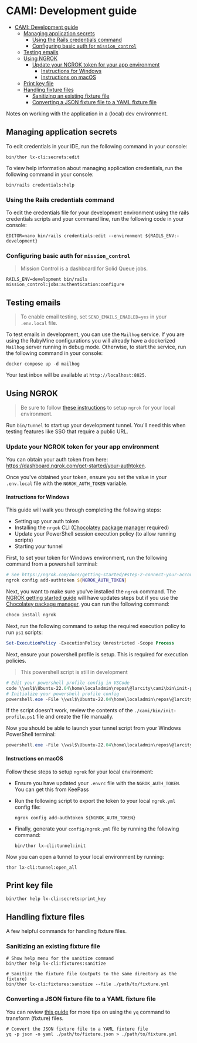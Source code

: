 # CAMI: Development guide

- [CAMI: Development guide](#cami-development-guide)
  - [Managing application secrets](#managing-application-secrets)
    - [Using the Rails credentials command](#using-the-rails-credentials-command)
    - [Configuring basic auth for `mission_control`](#configuring-basic-auth-for-mission_control)
  - [Testing emails](#testing-emails)
  - [Using NGROK](#using-ngrok)
    - [Update your NGROK token for your app environment](#update-your-ngrok-token-for-your-app-environment)
      - [Instructions for Windows](#instructions-for-windows)
      - [Instructions on macOS](#instructions-on-macos)
  - [Print key file](#print-key-file)
  - [Handling fixture files](#handling-fixture-files)
    - [Sanitizing an existing fixture file](#sanitizing-an-existing-fixture-file)
    - [Converting a JSON fixture file to a YAML fixture file](#converting-a-json-fixture-file-to-a-yaml-fixture-file)

Notes on working with the application in a (local) dev environment.

## Managing application secrets

To edit credentials in your IDE, run the following command in your console:

```shell
bin/thor lx-cli:secrets:edit
```

To view help information about managing application credentials, run the following command in your console:

```shell
bin/rails credentials:help
```

### Using the Rails credentials command

To edit the credentials file for your development environment using the rails credentials scripts
and your command line, run the following code in your console:

```shell
EDITOR=nano bin/rails credentials:edit --environment ${RAILS_ENV:-development}
```

### Configuring basic auth for `mission_control`

> Mission Control is a dashboard for Solid Queue jobs.

```shell
RAILS_ENV=development bin/rails mission_control:jobs:authentication:configure
```

## Testing emails

> To enable email testing, set `SEND_EMAILS_ENABLED=yes` in your `.env.local` file.

To test emails in development, you can use the `Mailhog` service. If you are using the RubyMine configurations you will already have a dockerized `Mailhog` server running in debug mode. Otherwise, to start the service, run the following command in your console:

```shell
docker compose up -d mailhog
```

Your test inbox will be available at `http://localhost:8025`.

## Using NGROK

> Be sure to follow [these instructions](https://ngrok.com/docs/getting-started/) to setup `ngrok` for your local environment.

Run `bin/tunnel` to start up your development tunnel. You'll need this when testing features like SSO that require a public URL.

### Update your NGROK token for your app environment

You can obtain your auth token from here: <https://dashboard.ngrok.com/get-started/your-authtoken>.

Once you've obtained your token, ensure you set the value in your `.env.local` file with the `NGROK_AUTH_TOKEN` variable.

#### Instructions for Windows

This guide will walk you through completing the following steps:

- Setting up your auth token
- Installing the `nrgok` CLI ([Chocolatey package manager](https://chocolatey.org/install) required)
- Update your PowerShell session execution policy (to allow running scripts)
- Starting your tunnel

First, to set your token for Windows environment, run the following command from a powershell terminal:

```ps1
# See https://ngrok.com/docs/getting-started/#step-2-connect-your-account
ngrok config add-authtoken ${NGROK_AUTH_TOKEN}
```

Next, you want to make sure you've installed the `ngrok` command. The [NGROK getting started guide](https://ngrok.com/docs/getting-started/) will have updates steps but if you use the [Chocolatey package manager](https://chocolatey.org/install), you can run the following command:

```ps1
choco install ngrok
```

Next, run the following command to setup the required execution policy to run `ps1` scripts:

```ps1
Set-ExecutionPolicy -ExecutionPolicy Unrestricted -Scope Process
```

Next, ensure your powershell profile is setup. This is required for execution policies.

> This powershell script is still in development

```ps1
# Edit your powershell profile config in VSCode
code \\wsl$\Ubuntu-22.04\home\localadmin\repos\@larcity\cami\bin\init-profile.ps1
# Initialize your powershell profile config
powershell.exe -File \\wsl$\Ubuntu-22.04\home\localadmin\repos\@larcity\cami\bin\init-profile.ps1
```

If the script doesn't work, review the contents of the `./cami/bin/init-profile.ps1` file and create the file manually.

Now you should be able to launch your tunnel script from your Windows PowerShell terminal:

```ps1
powershell.exe -File \\wsl$\Ubuntu-22.04\home\localadmin\repos\@larcity\cami\bin\tunnel.ps1
```

#### Instructions on macOS

Follow these steps to setup `ngrok` for your local environment:

- Ensure you have updated your `.envrc` file with the `NGROK_AUTH_TOKEN`. You can get this from KeePass
- Run the following script to export the token to your local `ngrok.yml` config file:

  ```shell
  ngrok config add-authtoken ${NGROK_AUTH_TOKEN}
  ```

- Finally, generate your `config/ngrok.yml` file by running the following command:

  ```shell
  bin/thor lx-cli:tunnel:init
  ```

Now you can open a tunnel to your local environment by running:

```shell
thor lx-cli:tunnel:open_all
```

## Print key file

```shell
bin/thor help lx-cli:secrets:print_key
```

## Handling fixture files

A few helpful commands for handling fixture files.

### Sanitizing an existing fixture file

```shell
# Show help menu for the sanitize command
bin/thor help lx-cli:fixtures:sanitize

# Sanitize the fixture file (outputs to the same directory as the fixture)
bin/thor lx-cli:fixtures:sanitize --file ./path/to/fixture.yml
```

### Converting a JSON fixture file to a YAML fixture file

You can review [this guide](https://stackoverflow.com/a/67610900) for more tips
on using the `yq` command to transform (fixture) files.

```shell
# Convert the JSON fixture file to a YAML fixture file
yq -p json -o yaml ./path/to/fixture.json > ./path/to/fixture.yml
```

